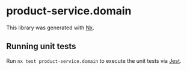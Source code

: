 # product-service.domain

This library was generated with [Nx](https://nx.dev).

## Running unit tests

Run `nx test product-service.domain` to execute the unit tests via [Jest](https://jestjs.io).
